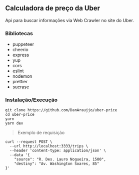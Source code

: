 ## Calculadora de preço da Uber

Api para buscar informações via Web Crawler no site do Uber.





### Bibliotecas

* puppeteer
* cheerio
* express
* yup
* cors
* eslint
* nodemon
* prettier
* sucrase

### Instalação/Execução

```
git clone https://github.com/DanAraujjo/uber-price
cd uber-price
yarn
yarn dev
```

> Exemplo de requisição
```
curl --request POST \
  --url http://localhost:3333/trips \
  --header 'content-type: application/json' \
  --data '{
	"source": "R. Des. Lauro Nogueira, 1500",
	"destiny": "Av. Washington Soares, 85"
}'
```
